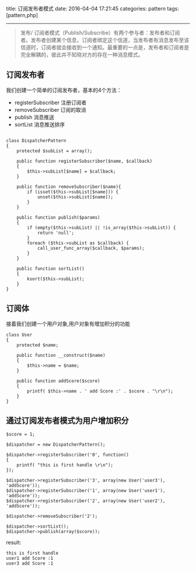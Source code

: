 title: 订阅发布者模式
date: 2016-04-04 17:21:45
categories: pattern 
tags: [pattern,php]

---

>发布/ 订阅者模式（Publish/Subscribe）有两个参与者：发布者和订阅者。发布者创建某个信息，订阅者绑定这个信道，当发布者有消息发布至该信道时，订阅者就会接收到一个通知。最重要的一点是，发布者和订阅者是完全解耦的，彼此并不知晓对方的存在一种消息模式。

## 订阅发布者

我们创建一个简单的订阅发布者，基本的4个方法：

* registerSubscriber 注册订阅者
* removeSubscriber   订阅的取消
* publish            消息推送
* sortList           消息推送排序

```

class DispatcherPattern
{
    protected $subList = array();

    public function registerSubscriber($name, $callback)
    {
        $this->subList[$name] = $callback;
    }

    public function removeSubscriber($name){
        if (isset($this->subList[$name])) {
            unset($this->subList[$name]);
        }
    }

    public function publish($params)
    {
        if (empty($this->subList) || !is_array($this->subList)) {
            return 'null';
        }
        foreach ($this->subList as $callback) {
            call_user_func_array($callback, $params);
        }
    }

    public function sortList()
    {
        ksort($this->subList);
    }
}
```

## 订阅体

接着我们创建一个用户对象,用户对象有增加积分的功能

```
class User
{
    protected $name;

    public function __construct($name)
    {
        $this->name = $name;
    }

    public function addScore($score)
    {
        printf( $this->name . ' add Score :' . $score . "\r\n");
    }
}
```

## 通过订阅发布者模式为用户增加积分

```
$score = 1;

$dispatcher = new DispatcherPattern();

$dispatcher->registerSubscriber('0', function()
{
    printf( "this is first handle \r\n");
});

$dispatcher->registerSubscriber('3', array(new User('user3'), 'addScore'));
$dispatcher->registerSubscriber('1', array(new User('user1'), 'addScore'));
$dispatcher->registerSubscriber('2', array(new User('user2'), 'addScore'));

$dispatcher->removeSubscriber('2');

$dispatcher->sortList();
$dispatcher->publish(array($score));

```

result:

```
this is first handle 
user1 add Score :1 
user3 add Score :1 
```
